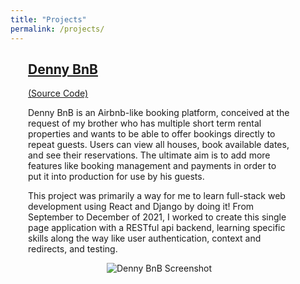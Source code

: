 ```yaml
---
title: "Projects"
permalink: /projects/
---
```

<div style="padding-left: 2em; padding-right: 4em">
    <h2>
        <a href="http://ec2-13-58-89-254.us-east-2.compute.amazonaws.com/">
        Denny BnB
        </a>
    </h2>
    <a href="https://github.com/evan-fannin/listing_platform/tree/single_page_react">
        (Source Code)
    </a>
    <p>Denny BnB is an Airbnb-like booking platform, conceived at the request of my brother who has multiple short term rental properties and wants to be able to offer bookings directly to repeat guests. Users can view all houses, book available dates, and see their reservations. The ultimate aim is to add more features like booking management and payments in order to put it into production for use by his guests.</p>
    <p>This project was primarily a way for me to learn full-stack web development using React and Django by doing it! From September to December of 2021, I worked to create this single page application with a RESTful api backend, learning specific skills along the way like user authentication, context and redirects, and testing.</p>
    <p align="center">
        <img src="https://evan-fannin.github.io/evan-fannin/assets/images/denny_bnb_screenshot.png"  alt="Denny BnB Screenshot">
    </p>
</div>